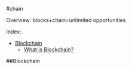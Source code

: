 #chain

Overview: blocks+chain=unlimited opportunities

<a name="index">Index:</a>  
- <a href="blockchain">Blockchain</a>
  - <a href="what_is_blockchain">What is Blockchain?</a>

<a name="blockchain"></a>
##Blockchain
